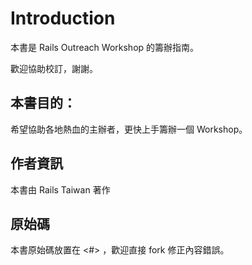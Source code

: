 # Introduction

本書是 Rails Outreach Workshop 的籌辦指南。

歡迎協助校訂，謝謝。


## 本書目的：

希望協助各地熱血的主辦者，更快上手籌辦一個 Workshop。


## 作者資訊

本書由 Rails Taiwan 著作


## 原始碼

本書原始碼放置在 <#> ，歡迎直接 fork 修正內容錯誤。